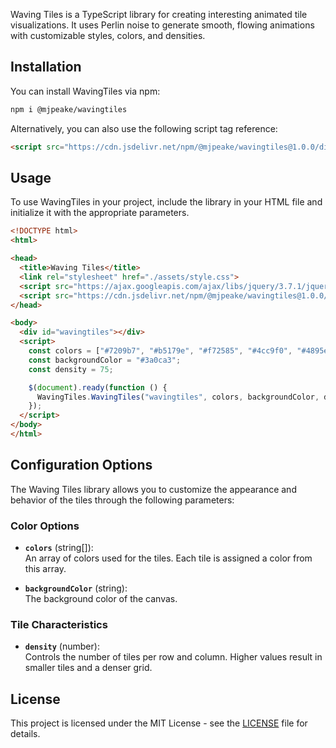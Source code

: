 Waving Tiles is a TypeScript library for creating interesting animated tile visualizations. It uses Perlin noise to generate smooth, flowing animations with customizable styles, colors, and densities.

## Installation

You can install WavingTiles via npm:
```bash
npm i @mjpeake/wavingtiles
```

Alternatively, you can also use the following script tag reference:
```html
<script src="https://cdn.jsdelivr.net/npm/@mjpeake/wavingtiles@1.0.0/dist/wavingtiles.js"></script>
```

## Usage

To use WavingTiles in your project, include the library in your HTML file and initialize it with the appropriate parameters.

```html {linenos=inline}
<!DOCTYPE html>
<html>

<head>
  <title>Waving Tiles</title>
  <link rel="stylesheet" href="./assets/style.css">
  <script src="https://ajax.googleapis.com/ajax/libs/jquery/3.7.1/jquery.min.js"></script>
  <script src="https://cdn.jsdelivr.net/npm/@mjpeake/wavingtiles@1.0.0/dist/wavingtiles.js"></script>
</head>

<body>
  <div id="wavingtiles"></div>
  <script>
    const colors = ["#7209b7", "#b5179e", "#f72585", "#4cc9f0", "#4895ef", "#4361ee"];
    const backgroundColor = "#3a0ca3";
    const density = 75;

    $(document).ready(function () {
      WavingTiles.WavingTiles("wavingtiles", colors, backgroundColor, density);
    });
  </script>
</body>
</html>
```

## Configuration Options

The Waving Tiles library allows you to customize the appearance and behavior of the tiles through the following parameters:

### **Color Options**
- **`colors`** (string[]):  
  An array of colors used for the tiles. Each tile is assigned a color from this array.

- **`backgroundColor`** (string):  
  The background color of the canvas.

### **Tile Characteristics**
- **`density`** (number):  
  Controls the number of tiles per row and column. Higher values result in smaller tiles and a denser grid.

## License

This project is licensed under the MIT License - see the [LICENSE](https://github.com/mjpeake/wavingtiles/blob/main/LICENSE) file for details.